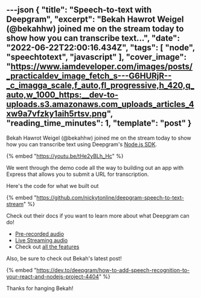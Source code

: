 ---json
{
  "title": "Speech-to-text with Deepgram",
  "excerpt": "Bekah Hawrot Weigel (@bekahhw) joined me on the stream today to show how you can transcribe text...",
  "date": "2022-06-22T22:00:16.434Z",
  "tags": [
    "node",
    "speechtotext",
    "javascript"
  ],
  "cover_image": "https://www.iamdeveloper.com/images/posts/_practicaldev_image_fetch_s---G6HURjR--_c_imagga_scale,f_auto,fl_progressive,h_420,q_auto,w_1000_https:__dev-to-uploads.s3.amazonaws.com_uploads_articles_4xw9a7vfzky1aih5rtsv.png",
  "reading_time_minutes": 1,
  "template": "post"
}
---

Bekah Hawrot Weigel (@bekahhw) joined me on the stream today to show how you can transcribe text using Deepgram's [Node.js SDK](https://developers.deepgram.com/sdks-tools/sdks/node-sdk/).

{% embed "https://youtu.be/tHe2yBLh_Hc" %}

We went through the demo code all the way to building out an app with Express that allows you to submit a URL for transcription.

Here's the code for what we built out

{% embed "https://github.com/nickytonline/deepgram-speech-to-text-stream" %}

Check out their docs if you want to learn more about what Deepgram can do!

* [Pre-recorded audio](https://developers.deepgram.com/documentation/getting-started/prerecorded/)
* [Live Streaming audio](https://developers.deepgram.com/documentation/getting-started/streaming/)
* Check out [all the features](https://developers.deepgram.com/documentation/features/)

Also, be sure to check out Bekah's latest post!

{% embed "https://dev.to/deepgram/how-to-add-speech-recognition-to-your-react-and-nodejs-project-4404" %}

Thanks for hanging Bekah!
